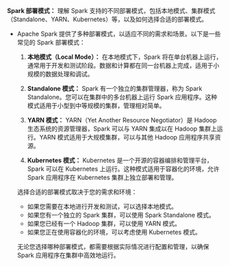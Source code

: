 **Spark 部署模式：** 理解 Spark 支持的不同部署模式，包括本地模式、集群模式（Standalone、YARN、Kubernetes）等，以及如何选择合适的部署模式。

- Apache Spark 提供了多种部署模式，以适应不同的需求和场景。以下是一些常见的 Spark 部署模式：

  1. **本地模式（Local Mode）：** 在本地模式下，Spark 将在单台机器上运行，通常用于开发和测试阶段。数据和计算都在同一台机器上完成，适用于小规模的数据处理和调试。

  2. **Standalone 模式：** Spark 有一个独立的集群管理器，称为 Spark Standalone。您可以在集群中的多台机器上运行 Spark 应用程序。这种模式适用于小型到中等规模的集群，管理相对简单。

  3. **YARN 模式：** YARN（Yet Another Resource Negotiator）是 Hadoop 生态系统的资源管理器，Spark 可以与 YARN 集成以在 Hadoop 集群上运行。YARN 模式适用于大规模集群，可以与其他 Hadoop 应用程序共享资源。

  4. **Kubernetes 模式：** Kubernetes 是一个开源的容器编排和管理平台，Spark 可以在 Kubernetes 上运行。这种模式适用于容器化的环境，允许 Spark 应用程序在 Kubernetes 集群上独立部署和管理。

  选择合适的部署模式取决于您的需求和环境：

  - 如果您需要在本地进行开发和测试，可以选择本地模式。
  - 如果您有一个独立的 Spark 集群，可以使用 Spark Standalone 模式。
  - 如果您已经有一个 Hadoop 集群，可以使用 YARN 模式。
  - 如果您正在使用容器化的环境，可以考虑使用 Kubernetes 模式。

  无论您选择哪种部署模式，都需要根据实际情况进行配置和管理，以确保 Spark 应用程序在集群中高效地运行。